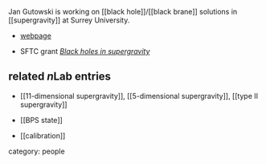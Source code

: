 

Jan Gutowski is working on [[black hole]]/[[black brane]] solutions in [[supergravity]] at Surrey University.

* [webpage](http://www.surrey.ac.uk/maths/people/jan_gutowski/) 

* SFTC grant _[Black holes in supergravity](http://www.gow.stfc.ac.uk/gow/sm/prsn.asp?cx=05&sc=0&so=oa&pl=list)_

## related $n$Lab entries

* [[11-dimensional supergravity]], [[5-dimensional supergravity]], [[type II supergravity]]

* [[BPS state]]

* [[calibration]]





category: people
